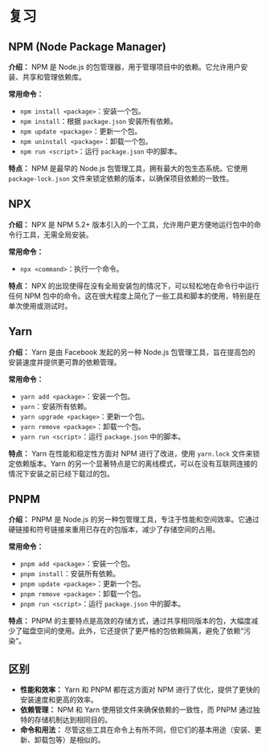 # 复习

## NPM (Node Package Manager)

**介绍：** NPM 是 Node.js 的包管理器，用于管理项目中的依赖。它允许用户安装、共享和管理依赖库。

**常用命令：**

- `npm install <package>`：安装一个包。
- `npm install`：根据 `package.json` 安装所有依赖。
- `npm update <package>`：更新一个包。
- `npm uninstall <package>`：卸载一个包。
- `npm run <script>`：运行 `package.json` 中的脚本。

**特点：** NPM 是最早的 Node.js 包管理工具，拥有最大的包生态系统。它使用 `package-lock.json` 文件来锁定依赖的版本，以确保项目依赖的一致性。

## NPX

**介绍：** NPX 是 NPM 5.2+ 版本引入的一个工具，允许用户更方便地运行包中的命令行工具，无需全局安装。

**常用命令：**

- `npx <command>`：执行一个命令。

**特点：** NPX 的出现使得在没有全局安装包的情况下，可以轻松地在命令行中运行任何 NPM 包中的命令。这在很大程度上简化了一些工具和脚本的使用，特别是在单次使用或测试时。

## Yarn

**介绍：** Yarn 是由 Facebook 发起的另一种 Node.js 包管理工具，旨在提高包的安装速度并提供更可靠的依赖管理。

**常用命令：**

- `yarn add <package>`：安装一个包。
- `yarn`：安装所有依赖。
- `yarn upgrade <package>`：更新一个包。
- `yarn remove <package>`：卸载一个包。
- `yarn run <script>`：运行 `package.json` 中的脚本。

**特点：** Yarn 在性能和稳定性方面对 NPM 进行了改进，使用 `yarn.lock` 文件来锁定依赖版本。Yarn 的另一个显著特点是它的离线模式，可以在没有互联网连接的情况下安装之前已经下载过的包。

## PNPM

**介绍：** PNPM 是 Node.js 的另一种包管理工具，专注于性能和空间效率。它通过硬链接和符号链接来重用已存在的包版本，减少了存储空间的占用。

**常用命令：**

- `pnpm add <package>`：安装一个包。
- `pnpm install`：安装所有依赖。
- `pnpm update <package>`：更新一个包。
- `pnpm remove <package>`：卸载一个包。
- `pnpm run <script>`：运行 `package.json` 中的脚本。

**特点：** PNPM 的主要特点是高效的存储方式，通过共享相同版本的包，大幅度减少了磁盘空间的使用。此外，它还提供了更严格的包依赖隔离，避免了依赖“污染”。

## 区别

- **性能和效率：** Yarn 和 PNPM 都在这方面对 NPM 进行了优化，提供了更快的安装速度和更高的效率。
- **依赖管理：** NPM 和 Yarn 使用锁文件来确保依赖的一致性，而 PNPM 通过独特的存储机制达到相同目的。
- **命令和用法：** 尽管这些工具在命令上有所不同，但它们的基本用途（安装、更新、卸载包等）是相似的。
